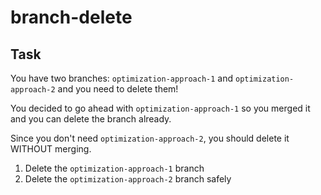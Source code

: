 # branch-delete

## Task

You have two branches: `optimization-approach-1` and `optimization-approach-2` and you need to delete them!

You decided to go ahead with `optimization-approach-1` so you merged it and you can delete the branch already.

Since you don't need `optimization-approach-2`, you should delete it WITHOUT merging.

1. Delete the `optimization-approach-1` branch
2. Delete the `optimization-approach-2` branch safely

